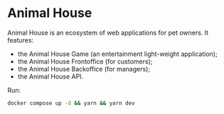 # Animal House

Animal House is an ecosystem of web applications for pet owners. It features:

- the Animal House Game (an entertainment light-weight application);
- the Animal House Frontoffice (for customers);
- the Animal House Backoffice (for managers);
- the Animal House API.

Run:

```bash
docker compose up -d && yarn && yarn dev
```
